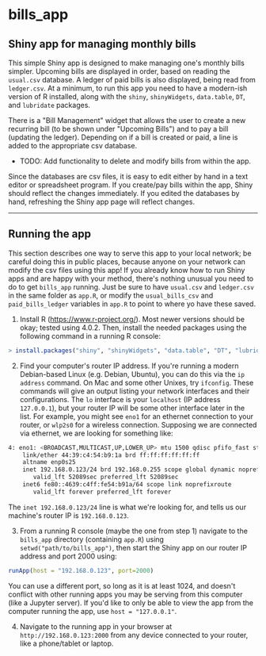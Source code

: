 # bills_app
Shiny app for managing monthly bills
---  
This simple Shiny app is designed to make managing one's monthly bills simpler. Upcoming bills are displayed in order, based on reading the `usual.csv` database. A ledger of paid bills is also displayed, being read from `ledger.csv`.  At a minimum, to run this app you need to have a modern-ish version of R installed, along with the `shiny`, `shinyWidgets`, `data.table`, `DT`, and `lubridate` packages. 

There is a "Bill Management" widget that allows the user to create a new recurring bill (to be shown under "Upcoming Bills") and to pay a bill (updating the ledger). Depending on if a bill is created or paid, a line is added to the appropriate csv database.  
- TODO: Add functionality to delete and modify bills from within the app.  

Since the databases are csv files, it is easy to edit either by hand in a text editor or spreadsheet program. If you create/pay bills within the app, Shiny should reflect the changes immediately. If you edited the databases by hand, refreshing the Shiny app page will reflect changes.  

---
## Running the app  
This section describes one way to serve this app to your local network; be careful doing this in public places, because anyone on your network can modify the csv files using this app! If you already know how to run Shiny apps and are happy with your method, there's nothing unusual you need to do to get `bills_app` running. Just be sure to have `usual.csv` and `ledger.csv` in the same folder as `app.R`, or modify the `usual_bills_csv` and `paid_bills_ledger` variables in `app.R` to point to where yo have these saved.  

1. Install R (https://www.r-project.org/). Most newer versions should be okay; tested using 4.0.2. Then, install the needed packages using the following command in a running R console:
```R
> install.packages("shiny", "shinyWidgets", "data.table", "DT", "lubridate")
```

2. Find your computer's router IP address. If you're running a modern Debian-based Linux (e.g. Debian, Ubuntu), you can do this via the `ip address` command.
On Mac and some other Unixes, try `ifconfig`. These commands will give an output listing your network interfaces and their configurations. The `lo` interface is your `localhost` (IP address `127.0.0.1`), but your router IP will be some other interface later in the list. For example, you might see `eno1` for an ethernet connection to your router, or `wlp2s0` for a wireless connection. Supposing we are connected via ethernet, we are looking for something like:
```bash
4: eno1: <BROADCAST,MULTICAST,UP,LOWER_UP> mtu 1500 qdisc pfifo_fast state UP group default qlen 1000
    link/ether 44:39:c4:54:b9:1a brd ff:ff:ff:ff:ff:ff
    altname enp0s25
    inet 192.168.0.123/24 brd 192.168.0.255 scope global dynamic noprefixroute eno1
       valid_lft 52089sec preferred_lft 52089sec
    inet6 fe80::4639:c4ff:fe54:b91a/64 scope link noprefixroute
       valid_lft forever preferred_lft forever
```
The `inet 192.168.0.123/24` line is what we're looking for, and tells us our machine's router IP is `192.168.0.123`.

3. From a running R console (maybe the one from step 1) navigate to the `bills_app` directory (containing `app.R`) using `setwd("path/to/bills_app")`, then start the Shiny app on our router IP address and port 2000 using:
```R
runApp(host = "192.168.0.123", port=2000)
```
You can use a different port, so long as it is at least 1024, and doesn't conflict with other running apps you may be serving from this computer (like a Jupyter server). If you'd like to only be able to view the app from the computer running the app, use `host = "127.0.0.1"`.

4. Navigate to the running app in your browser at `http://192.168.0.123:2000` from any device connected to your router, like a phone/tablet or laptop.
